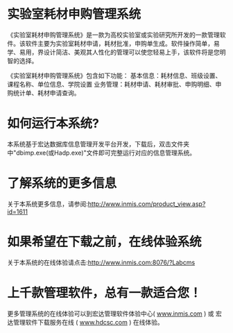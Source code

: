 # 实验室耗材申购管理系统

《实验室耗材申购管理系统》是一款为高校实验室或实验研究所开发的一款管理软件。该软件主要为实验室耗材申请，耗材批准，申购单生成。软件操作简单，易学、易用，界设计简洁、美观其人性化的管理可以使您轻易上手，该软件将是您明智的选择。 

《实验室耗材申购管理系统》包含如下功能： 基本信息：耗材信息、班级设置、课程名称、单位信息、学院设置 业务管理：耗材申请、耗材审批、申购明细、申购统计单、耗材申请查询。

# 如何运行本系统?

本系统基于宏达数据库信息管理开发平台开发，下载后，双击文件夹中"dbimp.exe(或Hadp.exe)"文件即可完整运行对应的信息管理系统。

# 了解系统的更多信息

关于本系统更多信息，请参阅:http://www.inmis.com/product_view.asp?id=1611

# 如果希望在下载之前，在线体验系统

关于本系统的在线体验请点击:http://www.inmis.com:8076/?Labcms

# 上千款管理软件，总有一款适合您！

更多管理系统的在线体验可以到宏达管理软件体验中心( www.inmis.com ) 或 宏达管理软件下载服务在线 ( www.hdcsc.com ) 在线体验。

